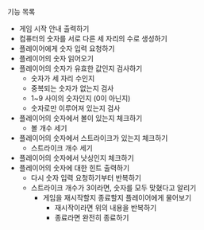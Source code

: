 기능 목록

- 게임 시작 안내 출력하기
- 컴퓨터의 숫자를 서로 다른 세 자리의 수로 생성하기
- 플레이어에게 숫자 입력 요청하기
- 플레이어의 숫자 읽어오기
- 플레이어의 숫자가 유효한 값인지 검사하기
  - 숫자가 세 자리 수인지
  - 중복되는 숫자가 없는지 검사
  - 1~9 사이의 숫자인지 (0이 아닌지)
  - 숫자로만 이루어져 있는지 검사
- 플레이어의 숫자에서 볼이 있는지 체크하기
  - 볼 개수 세기
- 플레이어의 숫자에서 스트라이크가 있는지 체크하기
  - 스트라이크 개수 세기
- 플레이어의 숫자에서 낫싱인지 체크하기
- 플레이어의 숫자에 대한 힌트 출력하기
  - 다시 숫자 입력 요청하기부터 반복하기
  - 스트라이크 개수가 3이라면, 숫자를 모두 맞혔다고 알리기
    - 게임을 재시작할지 종료할지 플레이어에게 물어보기
      - 재시작이라면 위의 내용을 반복하기
      - 종료라면 완전히 종료하기

